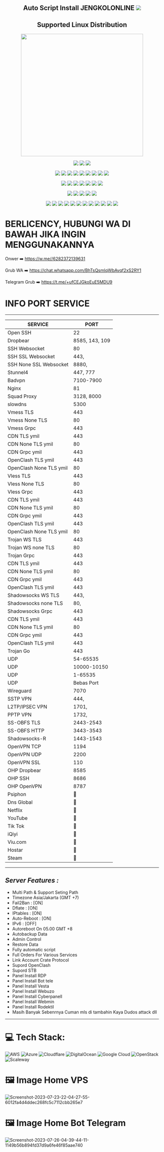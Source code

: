<p align="center">


<h2 align="center">
Auto Script Install JENGKOLONLINE
<img src="https://img.shields.io/badge/Release-v1.0.4-red.svg"></h2>

</p> 
<h2 align="center"> Supported Linux Distribution</h2>
<p align="center"><img src="https://d33wubrfki0l68.cloudfront.net/5911c43be3b1da526ed609e9c55783d9d0f6b066/9858b/assets/img/debian-ubuntu-hover.png"width="400"></p> 
<p align="center">
<img src="https://img.shields.io/static/v1?style=for-the-badge&logo=debian&label=Debian%209&message=Stretch&color=purple"> 
<img src="https://img.shields.io/static/v1?style=for-the-badge&logo=debian&label=Debian%2010&message=Buster&color=purple">  
<img src="https://img.shields.io/static/v1?style=for-the-badge&logo=debian&label=Debian%2011&message=bullseye&color=purple"> 
</p>

<p align="center"><img src="https://img.shields.io/badge/Service-SSH_Over_Websocket-success.svg">  <img src="https://img.shields.io/badge/Service-OpenVPN_Over_Websocket-success.svg">  <img src="https://img.shields.io/badge/Service-SSH_Over_DNS-success.svg">  <img src="https://img.shields.io/badge/Service-SSLH-success.svg">  <img src="https://img.shields.io/badge/Service-Stunnel5-success.svg">  <img src= "https://img.shields.io/badge/Service-OHP_Open_Http_Puncher-success.svg">  <img src= "https://img.shields.io/badge/Service-SSTP_VPN-success.svg">  <img src= "https://img.shields.io/badge/Service-L2TP_VPN-success.svg">  <img src= "https://img.shields.io/badge/Service-PPTP_VPN-success.svg">
<p align="center"><img src="https://img.shields.io/badge/Service-SSH_OpenSSH-success.svg">  <img src="https://img.shields.io/badge/Service-SSH_Dropbear-success.svg">  <img src="https://img.shields.io/badge/Service-BadVPN-success.svg">  <img src="https://img.shields.io/badge/Service-OpenVPN-success.svg">  <img src="https://img.shields.io/badge/Service-Squid3-success.svg">  <img   src="https://img.shields.io/badge/Service-Webmin-success.svg">  <img src="https://img.shields.io/badge/Service-SlowDns-success.svg">  <p align="center"><img src="https://img.shields.io/badge/Service-XRAY-success.svg">  <img src="https://img.shields.io/badge/Service-XRAY_Websocket_TLS-success.svg">  <img src="https://img.shields.io/badge/Service-XRAY_VLESS_VMESS-success.svg">  <img src="https://img.shields.io/badge/Service-XRAY_gRPC_VLESS_VMESS-success.svg">  <img src="https://img.shields.io/badge/Service-XRAY_TROJAN-success.svg">  <p align="center"><img src="https://img.shields.io/badge/Service-SSR-success.svg">  <img src="https://img.shields.io/badge/Service-Trojan_Go-success.svg">  <img src="https://img.shields.io/badge/Service-WireGuard-success.svg">  <img src= "https://img.shields.io/badge/Service-Shadowsocks_WS-success.svg">  <img src= "https://img.shields.io/badge/Service-Shadowsocks_None_WS-success.svg"> <img src= "https://img.shields.io/badge/Service-Shadowsocks_Grpc-success.svg"> <img src= "https://img.shields.io/badge/Service-Shadowsocks_RR-success.svg">  <img src= "https://img.shields.io/badge/Service-Shadowsocks_Live-success.svg">  <img src= "https://img.shields.io/badge/Service-UDP-success.svg"> <img src= "https://img.shields.io/badge/CDN-XRAY-success.svg"> <img src= "https://img.shields.io/badge/OpenClash-XRAY-success.svg"> <img src= "https://img.shields.io/badge/Psiphon-PRO-success.svg">

# BERLICENCY, HUBUNGI WA DI BAWAH JIKA INGIN MENGGUNAKANNYA

Onwer         ➡️ https://w.me//6282372139631

Grub WA       ➡️ https://chat.whatsapp.com/BhTsQsmlqWbAvqf2xS2RY1

Telegram Grub ➡️ https://t.me/+ufCEJGkoEuE5MDU9

# INFO PORT SERVICE

____________________________________________
|        SERVICE          |      PORT      |
|-------------------------|----------------|
| Open SSH                |  22            |
| Dropbear                |  8585, 143, 109|
| SSH Websocket           |  80            |
| SSH SSL Websocket       |  443,          |
| SSH None SSL Websocket  |  8880,         |
| Stunnel4                |  447, 777      |
| Badvpn                  |  7100-7900     |
| Nginx                   |  81            |
| Squad Proxy             |  3128, 8000    |
| slowdns                 |  5300          |
| Vmess TLS               |  443           |
| Vmess None TLS          |  80            |
| Vmess Grpc              |  443           |
| CDN TLS ymil            |  443           |
| CDN None TLS ymil       |  80            |
| CDN Grpc ymil           |  443           |
| OpenClash TLS ymil      |  443           |
| OpenClash None TLS ymil |  80            |
| Vless TLS               |  443           |
| Vless None TLS          |  80            |
| Vless Grpc              |  443           |
| CDN TLS ymil            |  443           |
| CDN None TLS ymil       |  80            |
| CDN Grpc ymil           |  443           |
| OpenClash TLS ymil      |  443           |
| OpenClash None TLS ymil |  80            |
| Trojan WS TLS           |  443           |
| Trojan WS none TLS      |  80            |
| Trojan Grpc             |  443           |
| CDN TLS ymil            |  443           |
| CDN None TLS ymil       |  80            |
| CDN Grpc ymil           |  443           |
| OpenClash TLS ymil      |  443           |
| Shadowsocks WS TLS      |  443,          |
| Shadowsocks none TLS    |  80,           |            
| Shadowsocks Grpc        |  443           |
| CDN TLS ymil            |  443           |
| CDN None TLS ymil       |  80            |
| CDN Grpc ymil           |  443           |
| OpenClash TLS ymil      |  443           |
| Trojan Go               |  443           |
| UDP                     |  54-65535      |
| UDP                     |  10000-10150   |
| UDP                     |  1-65535       |
| UDP                     |  Bebas Port    |
| Wireguard               |  7070          |
| SSTP VPN                |  444,          |
| L2TP/IPSEC VPN          |  1701,         |
| PPTP VPN                |  1732,         |            
| SS-OBFS TLS             |  2443-2543     |
| SS-OBFS HTTP            |  3443-3543     |
| Shadowsocks-R           |  1443-1543     |
| OpenVPN TCP             |  1194          |
| OpenVPN UDP             |  2200          |
| OpenVPN SSL             |  110           |
| OHP Dropbear            |  8585          |
| OHP SSH                 |  8686          |
| OHP OpenVPN             |  8787          |
| Psiphon                 |  💯            |
| Dns Global              |  💯            |
| Netflix                 |  💯            |
| YouTube                 |  💯            |
| Tik Tok                 |  💯            |
| iQiyi                   |  💯            |
| Viu.com                 |  💯            |
| Hostar                  |  💯            |
| Steam                   |  💯            |
--------------------------------------------

## _Server Features :_ 
- Multi Path & Support Seting Path
- Timezone Asia/Jakarta (GMT +7)
- Fail2Ban                : [ON]
- Dflate                  : [ON]
- IPtables                : [ON]
- Auto-Reboot             : [ON]
- IPv6                    : [OFF]
- Autoreboot On 05.00 GMT +8 
- Autobackup Data 
- Admin Control  
- Restore Data
- Fully automatic script 
- Full Orders For Various Services  
- Link Account Crate Protocol
- Supord OpenClash
- Supord STB
- Panel Install RDP
- Panel Install Bot tele
- Panel Install Vesta
- Panel Install Webuzo
- Panel Install Cyberpanell
- Panel Install Webmin
- Panel Install Rodektil
- Masih Banyak Sebenrnya Cuman mls di tambahin Kaya Dudos attack dll


---
# 💻 Tech Stack:
![AWS](https://img.shields.io/badge/AWS-%23FF9900.svg?style=plastic&logo=amazon-aws&logoColor=white) ![Azure](https://img.shields.io/badge/azure-%230072C6.svg?style=plastic&logo=azure-devops&logoColor=white) ![Cloudflare](https://img.shields.io/badge/Cloudflare-F38020?style=plastic&logo=Cloudflare&logoColor=white) ![DigitalOcean](https://img.shields.io/badge/DigitalOcean-%230167ff.svg?style=plastic&logo=digitalOcean&logoColor=white) ![Google Cloud](https://img.shields.io/badge/Google%20Cloud-%234285F4.svg?style=plastic&logo=google-cloud&logoColor=white) ![OpenStack](https://img.shields.io/badge/Openstack-%23f01742.svg?style=plastic&logo=openstack&logoColor=white) ![Scaleway](https://img.shields.io/badge/SCALEWAY-%234f0599.svg?style=plastic&logo=scaleway&logoColor=white)

# 🖼️ Image Home VPS
<img src="https://i.ibb.co/7gH2bXp/Screenshot-2023-07-23-22-04-27-55-6012fa4d4ddec268fc5c7112cbb265e7.png" alt="Screenshot-2023-07-23-22-04-27-55-6012fa4d4ddec268fc5c7112cbb265e7" border="0" />

# 🖼️ Image Home Bot Telegram
<img src="https://i.ibb.co/BNZBH6s/Screenshot-2023-07-26-04-39-44-11-1149b56b894fd37d9a6fe46f85aae740.png" alt="Screenshot-2023-07-26-04-39-44-11-1149b56b894fd37d9a6fe46f85aae740" border="0" />


